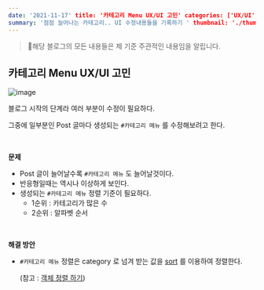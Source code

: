 ```yaml
---
date: '2021-11-17' title: '카테고리 Menu UX/UI 고민' categories: ['UX/UI','ETC']
summary: '점점 늘어나는 카테고리.. UI 수정내용들을 기록하기 ' thumbnail: './thumbnail.jpeg'
---
```


> 📍해당 블로그의 모든 내용들은 제 기준 주관적인 내용임을 알립니다.

## 카테고리 Menu UX/UI 고민

    

![image](https://user-images.githubusercontent.com/85144569/142146257-42d7d141-7d0d-486c-a035-4bc35eabb9bd.png)

블로그 시작의 단계라 여러 부분이 수정이 필요하다.

그중에 일부분인 Post 글마다 생성되는 `#카테고리 메뉴` 를 수정해보려고 한다.

<br>

**문제**

- Post 글이 늘어날수록 `#카테고리 메뉴` 도 늘어날것이다.
- 반응형일때는 역시나 이상하게 보인다.
- 생성되는 `#카테고리 메뉴` 정렬 기준이 필요하다. 
  - 1순위 : 카테고리가 많은 수
  - 2순위 : 알파벳 순서 

<br>

**해결 방안**

- `#카테고리 메뉴` 정렬은 category 로 넘겨 받는 값을 [sort](https://developer.mozilla.org/ko/docs/Web/JavaScript/Reference/Global_Objects/Array/sort) 를 이용하여 정렬한다.

  (참고 : [객체 정렬 하기](/2021-11-17/javascript-obejct-sort/))

